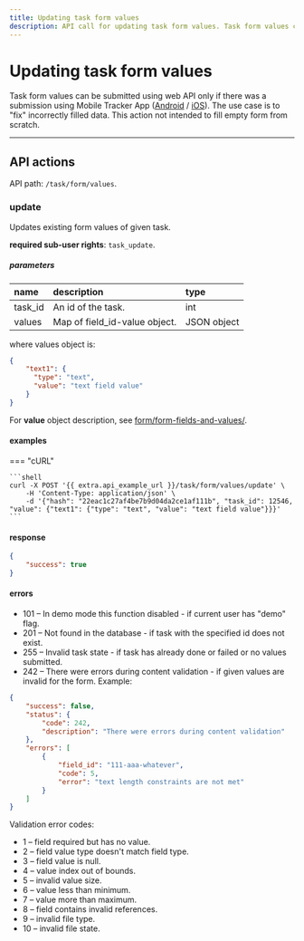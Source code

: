 ```yaml
---
title: Updating task form values
description: API call for updating task form values. Task form values can be submitted using web API only if there was a submission using Mobile Tracker App.
---
```


# Updating task form values

Task form values can be submitted using web API only if there was a submission using Mobile Tracker App ([Android](https://play.google.com/store/apps/details?id=com.navixy.xgps.tracker&hl=ru) / [iOS](https://apps.apple.com/us/app/x-gps-tracker/id802887190)).
The use case is to "fix" incorrectly filled data. This action not intended to fill empty form from scratch.

***

## API actions

API path: `/task/form/values`.

### update

Updates existing form values of given task.

**required sub-user rights**: `task_update`.

##### parameters

| name | description | type | 
| :--- | :--- | :--- | 
| task_id | An id of the task. | int |
| values | Map of field_id-value object. | JSON object |


where values object is:

```json
{
    "text1": {
      "type": "text",
      "value": "text field value"
    }
}
```

For **value** object description, see [form/form-fields-and-values/](../../form/field-types.md#form-fields-and-values).

#### examples

=== "cURL"

    ```shell
    curl -X POST '{{ extra.api_example_url }}/task/form/values/update' \
        -H 'Content-Type: application/json' \ 
        -d '{"hash": "22eac1c27af4be7b9d04da2ce1af111b", "task_id": 12546, "value": {"text1": {"type": "text", "value": "text field value"}}}'
    ```

#### response

```json
{
    "success": true
}
```

#### errors

* 101 – In demo mode this function disabled - if current user has "demo" flag.
* 201 – Not found in the database - if task with the specified id does not exist.
* 255 – Invalid task state - if task has already done or failed or no values submitted.
* 242 – There were errors during content validation - if given values are invalid for the form. Example:

```json
{
    "success": false,
    "status": {
        "code": 242,
        "description": "There were errors during content validation"
    },
    "errors": [
        {
            "field_id": "111-aaa-whatever",
            "code": 5,
            "error": "text length constraints are not met"
        }
    ]
}
```

Validation error codes:

* 1 – field required but has no value.
* 2 – field value type doesn't match field type.
* 3 – field value is null.
* 4 – value index out of bounds.
* 5 – invalid value size.
* 6 – value less than minimum.
* 7 – value more than maximum.
* 8 – field contains invalid references.
* 9 – invalid file type.
* 10 – invalid file state.
